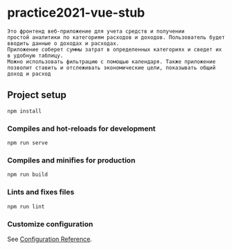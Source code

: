 # practice2021-vue-stub

```
Это фронтенд веб-приложение для учета средств и получении
простой аналитики по категориям расходов и доходов. Пользователь будет вводить данные о доходах и расходах.
Приложение соберет суммы затрат в определенных категориях и сведет их в удобную таблицу.
Можно использовать фильтрацию с помощью календаря. Также приложение позволит ставить и отслеживать экономические цели, показывать общий доход и расход
```


## Project setup
```
npm install
```

### Compiles and hot-reloads for development
```
npm run serve
```

### Compiles and minifies for production
```
npm run build
```

### Lints and fixes files
```
npm run lint
```

### Customize configuration
See [Configuration Reference](https://cli.vuejs.org/config/).
